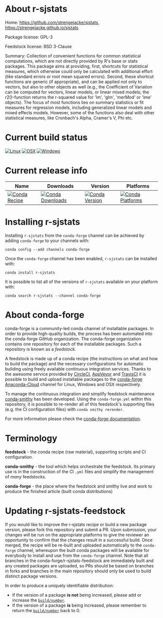 About r-sjstats
===============

Home: https://github.com/strengejacke/sjstats, https://strengejacke.github.io/sjstats

Package license: GPL-3

Feedstock license: BSD 3-Clause

Summary: Collection of convenient functions for common statistical computations, which are not directly provided by R's base or stats packages. This package aims at providing, first, shortcuts for statistical measures, which otherwise could only be calculated with additional effort (like standard errors or root mean squared errors). Second, these shortcut functions are generic (if appropriate), and can be applied not only to vectors, but also to other objects as well (e.g., the Coefficient of Variation can be computed for vectors, linear models, or linear mixed models; the r2()-function returns the r-squared value for 'lm', 'glm', 'merMod' or 'lme' objects). The focus of most functions lies on summary statistics or fit measures for regression models, including generalized linear models and mixed effects models. However, some of the functions also deal with other statistical measures, like Cronbach's Alpha, Cramer's V, Phi etc.



Current build status
====================

[![Linux](https://img.shields.io/circleci/project/github/conda-forge/r-sjstats-feedstock/master.svg?label=Linux)](https://circleci.com/gh/conda-forge/r-sjstats-feedstock)
[![OSX](https://img.shields.io/travis/conda-forge/r-sjstats-feedstock/master.svg?label=macOS)](https://travis-ci.org/conda-forge/r-sjstats-feedstock)
[![Windows](https://img.shields.io/appveyor/ci/conda-forge/r-sjstats-feedstock/master.svg?label=Windows)](https://ci.appveyor.com/project/conda-forge/r-sjstats-feedstock/branch/master)

Current release info
====================

| Name | Downloads | Version | Platforms |
| --- | --- | --- | --- |
| [![Conda Recipe](https://img.shields.io/badge/recipe-r--sjstats-green.svg)](https://anaconda.org/conda-forge/r-sjstats) | [![Conda Downloads](https://img.shields.io/conda/dn/conda-forge/r-sjstats.svg)](https://anaconda.org/conda-forge/r-sjstats) | [![Conda Version](https://img.shields.io/conda/vn/conda-forge/r-sjstats.svg)](https://anaconda.org/conda-forge/r-sjstats) | [![Conda Platforms](https://img.shields.io/conda/pn/conda-forge/r-sjstats.svg)](https://anaconda.org/conda-forge/r-sjstats) |

Installing r-sjstats
====================

Installing `r-sjstats` from the `conda-forge` channel can be achieved by adding `conda-forge` to your channels with:

```
conda config --add channels conda-forge
```

Once the `conda-forge` channel has been enabled, `r-sjstats` can be installed with:

```
conda install r-sjstats
```

It is possible to list all of the versions of `r-sjstats` available on your platform with:

```
conda search r-sjstats --channel conda-forge
```


About conda-forge
=================

conda-forge is a community-led conda channel of installable packages.
In order to provide high-quality builds, the process has been automated into the
conda-forge GitHub organization. The conda-forge organization contains one repository
for each of the installable packages. Such a repository is known as a *feedstock*.

A feedstock is made up of a conda recipe (the instructions on what and how to build
the package) and the necessary configurations for automatic building using freely
available continuous integration services. Thanks to the awesome service provided by
[CircleCI](https://circleci.com/), [AppVeyor](http://www.appveyor.com/)
and [TravisCI](https://travis-ci.org/) it is possible to build and upload installable
packages to the [conda-forge](https://anaconda.org/conda-forge)
[Anaconda-Cloud](http://docs.anaconda.org/) channel for Linux, Windows and OSX respectively.

To manage the continuous integration and simplify feedstock maintenance
[conda-smithy](http://github.com/conda-forge/conda-smithy) has been developed.
Using the ``conda-forge.yml`` within this repository, it is possible to re-render all of
this feedstock's supporting files (e.g. the CI configuration files) with ``conda smithy rerender``.

For more information please check the [conda-forge documentation](https://conda-forge.org/docs/).

Terminology
===========

**feedstock** - the conda recipe (raw material), supporting scripts and CI configuration.

**conda-smithy** - the tool which helps orchestrate the feedstock.
                   Its primary use is in the construction of the CI ``.yml`` files
                   and simplify the management of *many* feedstocks.

**conda-forge** - the place where the feedstock and smithy live and work to
                  produce the finished article (built conda distributions)


Updating r-sjstats-feedstock
============================

If you would like to improve the r-sjstats recipe or build a new
package version, please fork this repository and submit a PR. Upon submission,
your changes will be run on the appropriate platforms to give the reviewer an
opportunity to confirm that the changes result in a successful build. Once
merged, the recipe will be re-built and uploaded automatically to the
`conda-forge` channel, whereupon the built conda packages will be available for
everybody to install and use from the `conda-forge` channel.
Note that all branches in the conda-forge/r-sjstats-feedstock are
immediately built and any created packages are uploaded, so PRs should be based
on branches in forks and branches in the main repository should only be used to
build distinct package versions.

In order to produce a uniquely identifiable distribution:
 * If the version of a package **is not** being increased, please add or increase
   the [``build/number``](http://conda.pydata.org/docs/building/meta-yaml.html#build-number-and-string).
 * If the version of a package **is** being increased, please remember to return
   the [``build/number``](http://conda.pydata.org/docs/building/meta-yaml.html#build-number-and-string)
   back to 0.